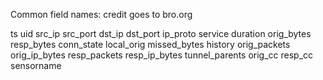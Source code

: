 Common field names: credit goes to bro.org

ts
uid
src_ip
src_port
dst_ip
dst_port
ip_proto
service
duration
orig_bytes
resp_bytes
conn_state
local_orig
missed_bytes
history
orig_packets
orig_ip_bytes
resp_packets
resp_ip_bytes
tunnel_parents
orig_cc
resp_cc
sensorname
